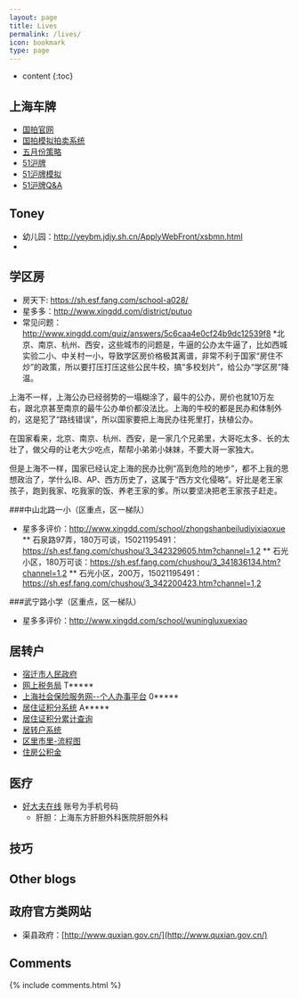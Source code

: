 ```yaml
---
layout: page
title: Lives
permalink: /lives/
icon: bookmark
type: page
---
```


* content
{:toc}

##  上海车牌
* [国拍官网](http://www.alltobid.com/)
* [国拍模拟拍卖系统](http://test.alltobid.com/moni/gerenlogin.html)
* [五月份策略](https://mp.weixin.qq.com/s/vVrXUWpgokwTY8GrdLAH8A)
* [51沪牌](http://51hupai.org/How-to)
* [51沪牌模拟](http://moni.51hupai.org/)
* [51沪牌Q&A](http://51hupai.org/help/QA/you-have-to-know#duiqi)

## Toney
* 幼儿园：http://yeybm.jdjy.sh.cn/ApplyWebFront/xsbmn.html
*

## 学区房
* 房天下: https://sh.esf.fang.com/school-a028/
* 星多多：http://www.xingdd.com/district/putuo
* 常见问题：http://www.xingdd.com/quiz/answers/5c6caa4e0cf24b9dc12539f8
*北京、南京、杭州、西安，这些城市的问题是，牛逼的公办太牛逼了，比如西城实验二小、中关村一小，导致学区房价格极其离谱，非常不利于国家“房住不炒”的政策，所以要打压打压这些公民牛校，搞“多校划片”，给公办“学区房”降温。

 上海不一样，上海公办已经弱势的一塌糊涂了，最牛的公办，房价也就10万左右，跟北京甚至南京的最牛公办单价都没法比。上海的牛校的都是民办和体制外的，这是犯了“路线错误”，所以国家要把上海民办往死里打，扶植公办。

 在国家看来，北京、南京、杭州、西安，是一家几个兄弟里，大哥吃太多、长的太壮了，做父母的让老大少吃点，帮帮小弟弟小妹妹，不要大哥一家独大。

 但是上海不一样，国家已经认定上海的民办比例“高到危险的地步”，都不上我的思想政治了，学什么IB、AP、西方历史了，这属于“西方文化侵略”。好比是老王家孩子，跑到我家、吃我家的饭、养老王家的爹。所以要坚决把老王家孩子赶走。

###中山北路一小（区重点，区一梯队）
* 星多多评价：http://www.xingdd.com/school/zhongshanbeiludiyixiaoxue
** 石泉路97弄，180万可谈，15021195491：https://sh.esf.fang.com/chushou/3_342329605.htm?channel=1,2
** 石光小区，180万可谈：https://sh.esf.fang.com/chushou/3_341836134.htm?channel=1,2
** 石光小区，200万，15021195491：https://sh.esf.fang.com/chushou/3_342200423.htm?channel=1,2

###武宁路小学（区重点，区一梯队）
* 星多多评价：http://www.xingdd.com/school/wuningluxuexiao


##  居转户
* [宿迁市人民政府](http://www.suqian.gov.cn/cnsq/ldrkhy/wztt.shtml)
* [网上税务局](https://gr.tax.sh.gov.cn/wsz-ww-web/web/shanghai/taxInfo) T*****
* [上海社会保险服务网--个人办事平台](http://www.12333sh.gov.cn/sbsjb/wzb/226.jsp) 0*****
* [居住证积分系统](https://jzzjf.12333sh.gov.cn/jzzjf/loginAfter) A*****
* [居住证积分累计查询](https://jzh.12333sh.gov.cn/jzh/personInfoJzzAction!findPersonJzzInfo.action)
* [居转户系统](https://jzh.12333sh.gov.cn/jzh/userLoginAction!LoginPerson.action)
* [区里市里-流程图](https://tieba.baidu.com/p/4825890555?red_tag=0520649142)
* [住房公积金](https://persons.shgjj.com/MainServlet)

##  医疗
* [好大夫在线](https://www.haodf.com/) 账号为手机号码
    * 肝胆：上海东方肝胆外科医院肝胆外科

## 技巧

## Other blogs
## 政府官方类网站
* 渠县政府：[http://www.quxian.gov.cn/](http://www.quxian.gov.cn/)

## Comments

{% include comments.html %}
